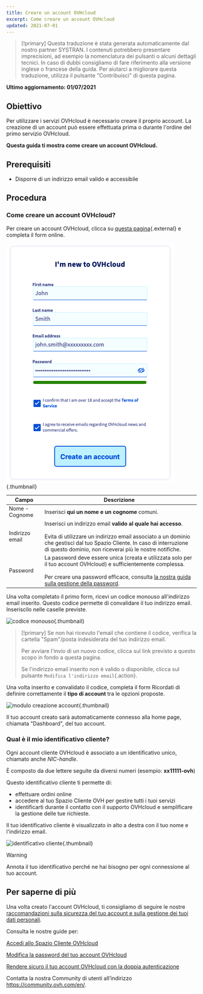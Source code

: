 ```yaml
---
title: Creare un account OVHcloud
excerpt: Come creare un account OVHcloud
updated: 2021-07-01
---
```


> [!primary]
> Questa traduzione è stata generata automaticamente dal nostro partner SYSTRAN. I contenuti potrebbero presentare imprecisioni, ad esempio la nomenclatura dei pulsanti o alcuni dettagli tecnici. In caso di dubbi consigliamo di fare riferimento alla versione inglese o francese della guida. Per aiutarci a migliorare questa traduzione, utilizza il pulsante "Contribuisci" di questa pagina.
>

**Ultimo aggiornamento: 01/07/2021**

## Obiettivo

Per utilizzare i servizi OVHcloud è necessario creare il proprio account.
La creazione di un account può essere effettuata prima o durante l'ordine del primo servizio OVHcloud.

**Questa guida ti mostra come creare un account OVHcloud.**

## Prerequisiti

- Disporre di un indirizzo email valido e accessibile

## Procedura

### Come creare un account OVHcloud?

Per creare un account OVHcloud, clicca su [questa pagina](https://www.ovh.com/auth/?action=gotomanager&from=https://www.ovh.it/&ovhSubsidiary=it){.external} e completa il form online.

![modulo creazione account](images/account-creation.png){.thumbnail}

|Campo|Descrizione|
|---|---|
|Nome - Cognome|Inserisci **qui un nome e un cognome** comuni.|
|Indirizzo email|Inserisci un indirizzo email **valido al quale hai accesso**.<br><br>Evita di utilizzare un indirizzo email associato a un dominio che gestisci dal tuo Spazio Cliente. In caso di interruzione di questo dominio, non riceverai più le nostre notifiche.|
|Password|La password deve essere unica (creata e utilizzata solo per il tuo account OVHcloud) e sufficientemente complessa.<br><br>Per creare una password efficace, consulta [la nostra guida sulla gestione della password](/pages/account/customer/manage-ovh-password#procedura).|

Una volta completato il primo form, ricevi un codice monouso all'indirizzo email inserito. Questo codice permette di convalidare il tuo indirizzo email. Inseriscilo nelle caselle previste.

![codice monouso](images/code.png){.thumbnail}

> [!primary]
> Se non hai ricevuto l'email che contiene il codice, verifica la cartella "Spam"/posta indesiderata del tuo indirizzo email.
>
> Per avviare l'invio di un nuovo codice, clicca sul link previsto a questo scopo in fondo a questa pagina.
>
> Se l'indirizzo email inserito non è valido o disponibile, clicca sul pulsante `Modifica l'indirizzo email`{.action}.
>

Una volta inserito e convalidato il codice, completa il form Ricordati di definire correttamente il **tipo di account** tra le opzioni proposte.

![modulo creazione account](images/account-type.png){.thumbnail}

Il tuo account creato sarà automaticamente connesso alla home page, chiamata "Dashboard", del tuo account.

### Qual è il mio identificativo cliente?

Ogni account cliente OVHcloud è associato a un identificativo unico, chiamato anche *NIC-handle*.

È composto da due lettere seguite da diversi numeri (esempio: **xx11111-ovh**)

Questo identificativo cliente ti permette di:

- effettuare ordini online
- accedere al tuo Spazio Cliente OVH per gestire tutti i tuoi servizi
- identificarti durante il contatto con il supporto OVHcloud e semplificare la gestione delle tue richieste.

Il tuo identificativo cliente è visualizzato in alto a destra con il tuo nome e l'indirizzo email.

![identificativo cliente](images/nic-handle.png){.thumbnail}

> [!warning]
> Annota il tuo identificativo perché ne hai bisogno per ogni connessione al tuo account.

## Per saperne di più

Una volta creato l'account OVHcloud, ti consigliamo di seguire le nostre [raccomandazioni sulla sicurezza del tuo account e sulla gestione dei tuoi dati personali](/pages/account/customer/all_about_username).

Consulta le nostre guide per:

[Accedi allo Spazio Cliente OVHcloud](/pages/account/customer/ovhcloud-account-login)

[Modifica la password del tuo account OVHcloud](/pages/account/customer/manage-ovh-password)

[Rendere sicuro il tuo account OVHcloud con la doppia autenticazione](/pages/account/customer/secure-ovhcloud-account-with-2fa)

Contatta la nostra Community di utenti all’indirizzo <https://community.ovh.com/en/>.
